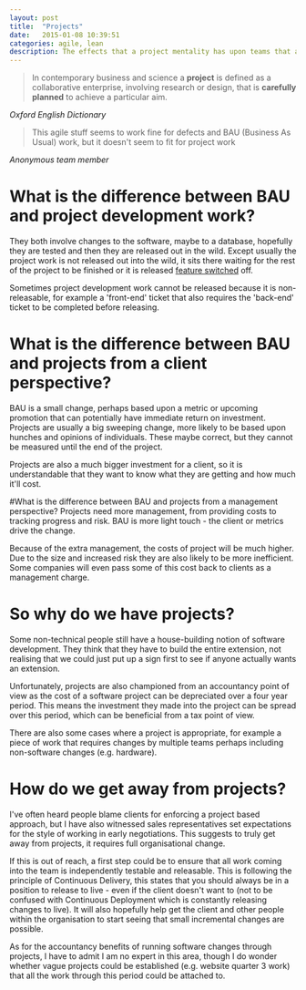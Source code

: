 ```yaml
---
layout: post
title:  "Projects"
date:   2015-01-08 10:39:51
categories: agile, lean
description: The effects that a project mentality has upon teams that are trying to be agile in developing software.
---
```


> In contemporary business and science a **project** is defined as a collaborative enterprise, involving research or design, that is **carefully planned** to achieve a particular aim.

*Oxford English Dictionary*

> This agile stuff seems to work fine for defects and BAU (Business As Usual) work, but it doesn't seem to fit for project work

*Anonymous team member*  



# What is the difference between BAU and project development work?
They both involve changes to the software, maybe to a database, hopefully they are tested and then they are released out in the wild.  Except usually the project work is not released out into the wild, it sits there waiting for the rest of the project to be finished or it is released [feature switched](http://en.wikipedia.org/wiki/Feature_toggle) off.

Sometimes project development work cannot be released because it is non-releasable, for example a 'front-end' ticket that also requires the 'back-end' ticket to be completed before releasing.

# What is the difference between BAU and projects from a client perspective?
BAU is a small change, perhaps based upon a metric or upcoming promotion that can potentially have immediate return on investment.
Projects are usually a big sweeping change, more likely to be based upon hunches and opinions of individuals.  These maybe correct, but they cannot be measured until the end of the project. 

Projects are also a much bigger investment for a client, so it is understandable that they want to know what they are getting and how much it'll cost.

#What is the difference between BAU and projects from a management perspective?
Projects need more management, from providing costs to tracking progress and risk.  BAU is more light touch - the client or metrics drive the change.  

Because of the extra management, the costs of project will be much higher.  Due to the size and increased risk they are also likely to be more inefficient.  Some companies will even pass some of this cost back to clients as a management charge. 

# So why do we have projects?
Some non-technical people still have a house-building notion of software development.  They think that they have to build the entire extension, not realising that we could just put up a sign first to see if anyone actually wants an extension.

Unfortunately, projects are also championed from an accountancy point of view as the cost of a software project can be depreciated over a four year period.  This means the investment they made into the project can be spread over this period, which can be beneficial from a tax point of view.

There are also some cases where a project is appropriate, for example a piece of work that requires changes by multiple teams perhaps including non-software changes (e.g. hardware).

# How do we get away from projects?
I've often heard people blame clients for enforcing a project based approach, but I have also witnessed sales representatives set expectations for the style of working in early negotiations.  This suggests to truly get away from projects, it requires full organisational change. 

If this is out of reach, a first step could be to ensure that all work coming into the team is independently testable and releasable.  This is following the principle of Continuous Delivery, this states that you should always be in a position to release to live - even if the client doesn't want to (not to be confused with Continuous Deployment which is constantly releasing changes to live).  It will also hopefully help get the client and other people within the organisation to start seeing that small incremental changes are possible.

As for the accountancy benefits of running software changes through projects, I have to admit I am no expert in this area, though I do wonder whether vague projects could be established (e.g. website quarter 3 work) that all the work through this period could be attached to. 

 



